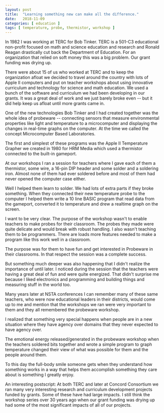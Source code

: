 ```yaml
---
layout: post
title:  "Learning something new can make all the difference."
date:   2018-11-09
categories: [ education ]
tags: [ temperature, probe, thermistor, workshop ]
---
```


In 1982 I was working at TERC for Bob Tinker. TERC is a 501-C3 educational non-profit focused on math and science education and research and Ronald Reagan drastically cut back the Department of Education. For an organization that relied on soft money this was a big problem. Our grant funding was drying up.

There were about 15 of us who worked at TERC and to keep the organization afloat we decided to travel around the country with lots of Apple II computers and put on teacher workshops about using innovative curriculum and technology for science and math education. We used a bunch of the software and curriculum we had been developing in our grants. It was a great deal of work and we just barely broke even -- but it did help keep us afloat until more grants came in.

One of the new technologies Bob Tinker and I had created together was the whole idea of probeware -- connecting sensors that measure environmental properties like light and temperature to a microcomputer and displaying the changes in real-time graphs on the computer. At the time we called the concept Microcomputer Based Laboratories.

The first and simplest of these programs was the Apple II Temperature Grapher we created in 1980 for HRM Media which used a thermistor connected to the built-in gameport.

At our workshops I ran a session for teachers where I gave each of them a thermistor, some wire, a 16-pin DIP header and some solder and a soldering iron. Almost none of them had ever soldered before and most of them had never opened the computer case either.

Well I helped them learn to solder. We had lots of extra parts if they broke something. When they connected their new temperature probe to the computer I helped them write a 10 line BASIC program that read data from the gameport, converted it to temperature and drew a realtime graph on the screen.

I want to be very clear. The purpose of the workshop wasn't to enable teachers to make probes for their classroom. The probes they made were quite delicate and would break with robust handling. I also wasn't teaching them to be programmers. There are loads more features needed to make a program like this work well in a classroom.

The purpose was for them to have fun and get interested in Probeware in their classrooms. In that respect the session was a complete success.

But something much deeper was also happening that I didn't realize the importance of until later. I noticed during the session that the teachers were having a great deal of fun and were quite energized. That didn't surprise me because I liked electronics and programming and building things and measuring stuff in the world too.

Many years later at NSTA conferences I can remember many of these same teachers, who were now educational leaders in their districts, would come up to me and mention that the workshops we ran were very important to them and they all remembered the probeware workshop.

I realized that something very special happens when people are in a new situation where they have agency over domains that they never expected to have agency over.

The emotional energy released/generated in the probeware workshop when the teachers soldered bits together and wrote a simple program to graph temperature changed their view of what was possible for them and the people around them.

To this day the full-body smile someone gets when they understand how something works in a way that helps them accomplish something they care about is something I greatly enjoy.

An interesting postscript: At both TERC and later at Concord Consortium we ran many very interesting research and curriculum development projects funded by grants. Some of these have had large impacts. I still think the workshop series over 30 years ago when our grant funding was drying up had some of the most significant impacts of all of our projects.

